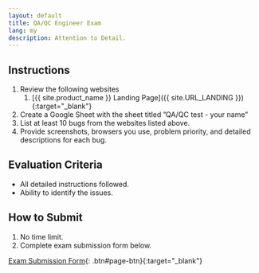 ```yaml
---
layout: default
title: QA/QC Engineer Exam
lang: my
description: Attention to Detail.
---
```


## Instructions

1. Review the following websites
   1. [{{ site.product_name }} Landing Page]({{ site.URL_LANDING }}){:target="\_blank"}
1. Create a Google Sheet with the sheet titled ”QA/QC test - your name”
1. List at least 10 bugs from the websites listed above.
1. Provide screenshots, browsers you use, problem priority, and detailed descriptions for each bug.

## Evaluation Criteria

- All detailed instructions followed.
- Ability to identify the issues.

## How to Submit

1. No time limit.
1. Complete exam submission form below.

[Exam Submission Form](https://forms.gle/fFAgKv7WB2NDq5Ah6){: .btn#page-btn}{:target="\_blank"}